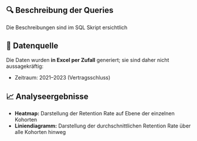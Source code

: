## 🔍 Beschreibung der Queries

Die Beschreibungen sind im SQL Skript ersichtlich

## 📂 Datenquelle

Die Daten wurden **in Excel per Zufall** generiert; sie sind daher nicht aussagekräftig:

- Zeitraum: 2021–2023 (Vertragsschluss)

## 📈 Analyseergebnisse

- **Heatmap:** Darstellung der Retention Rate auf Ebene der einzelnen Kohorten
- **Liniendiagramm:** Darstellung der durchschnittlichen Retention Rate über alle Kohorten hinweg
